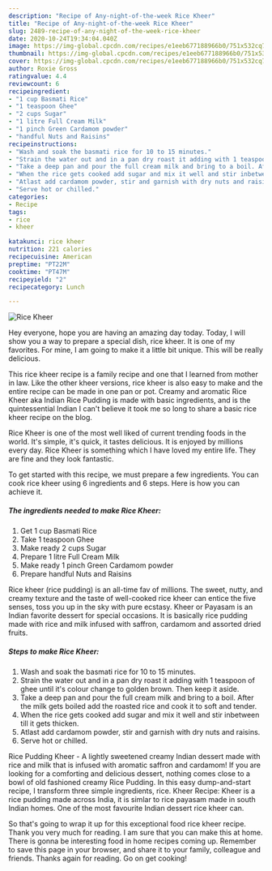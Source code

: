 ```yaml
---
description: "Recipe of Any-night-of-the-week Rice Kheer"
title: "Recipe of Any-night-of-the-week Rice Kheer"
slug: 2489-recipe-of-any-night-of-the-week-rice-kheer
date: 2020-10-24T19:34:04.040Z
image: https://img-global.cpcdn.com/recipes/e1eeb677188966b0/751x532cq70/rice-kheer-recipe-main-photo.jpg
thumbnail: https://img-global.cpcdn.com/recipes/e1eeb677188966b0/751x532cq70/rice-kheer-recipe-main-photo.jpg
cover: https://img-global.cpcdn.com/recipes/e1eeb677188966b0/751x532cq70/rice-kheer-recipe-main-photo.jpg
author: Roxie Gross
ratingvalue: 4.4
reviewcount: 6
recipeingredient:
- "1 cup Basmati Rice"
- "1 teaspoon Ghee"
- "2 cups Sugar"
- "1 litre Full Cream Milk"
- "1 pinch Green Cardamom powder"
- "handful Nuts and Raisins"
recipeinstructions:
- "Wash and soak the basmati rice for 10 to 15 minutes."
- "Strain the water out and in a pan dry roast it adding with 1 teaspoon of ghee until it&#39;s colour change to golden brown. Then keep it aside."
- "Take a deep pan and pour the full cream milk and bring to a boil. After the milk gets boiled add the roasted rice and cook it to soft and tender."
- "When the rice gets cooked add sugar and mix it well and stir inbetween till it gets thicken."
- "Atlast add cardamom powder, stir and garnish with dry nuts and raisins."
- "Serve hot or chilled."
categories:
- Recipe
tags:
- rice
- kheer

katakunci: rice kheer 
nutrition: 221 calories
recipecuisine: American
preptime: "PT22M"
cooktime: "PT47M"
recipeyield: "2"
recipecategory: Lunch

---
```



![Rice Kheer](https://img-global.cpcdn.com/recipes/e1eeb677188966b0/751x532cq70/rice-kheer-recipe-main-photo.jpg)

Hey everyone, hope you are having an amazing day today. Today, I will show you a way to prepare a special dish, rice kheer. It is one of my favorites. For mine, I am going to make it a little bit unique. This will be really delicious.

This rice kheer recipe is a family recipe and one that I learned from mother in law. Like the other kheer versions, rice kheer is also easy to make and the entire recipe can be made in one pan or pot. Creamy and aromatic Rice Kheer aka Indian Rice Pudding is made with basic ingredients, and is the quintessential Indian I can&#39;t believe it took me so long to share a basic rice kheer recipe on the blog.

Rice Kheer is one of the most well liked of current trending foods in the world. It's simple, it's quick, it tastes delicious. It is enjoyed by millions every day. Rice Kheer is something which I have loved my entire life. They are fine and they look fantastic.


To get started with this recipe, we must prepare a few ingredients. You can cook rice kheer using 6 ingredients and 6 steps. Here is how you can achieve it.

<!--inarticleads1-->

##### The ingredients needed to make Rice Kheer:

1. Get 1 cup Basmati Rice
1. Take 1 teaspoon Ghee
1. Make ready 2 cups Sugar
1. Prepare 1 litre Full Cream Milk
1. Make ready 1 pinch Green Cardamom powder
1. Prepare handful Nuts and Raisins


Rice kheer (rice pudding) is an all-time fav of millions. The sweet, nutty, and creamy texture and the taste of well-cooked rice kheer can entice the five senses, toss you up in the sky with pure ecstasy. Kheer or Payasam is an Indian favorite dessert for special occasions. It is basically rice pudding made with rice and milk infused with saffron, cardamom and assorted dried fruits. 

<!--inarticleads2-->

##### Steps to make Rice Kheer:

1. Wash and soak the basmati rice for 10 to 15 minutes.
1. Strain the water out and in a pan dry roast it adding with 1 teaspoon of ghee until it&#39;s colour change to golden brown. Then keep it aside.
1. Take a deep pan and pour the full cream milk and bring to a boil. After the milk gets boiled add the roasted rice and cook it to soft and tender.
1. When the rice gets cooked add sugar and mix it well and stir inbetween till it gets thicken.
1. Atlast add cardamom powder, stir and garnish with dry nuts and raisins.
1. Serve hot or chilled.


Rice Pudding Kheer - A lightly sweetened creamy Indian dessert made with rice and milk that is infused with aromatic saffron and cardamom! If you are looking for a comforting and delicious dessert, nothing comes close to a bowl of old fashioned creamy Rice Pudding. In this easy dump-and-start recipe, I transform three simple ingredients, rice. Kheer Recipe: Kheer is a rice pudding made across India, it is simlar to rice payasam made in south Indian homes. One of the most favourite Indian dessert rice kheer can. 

So that's going to wrap it up for this exceptional food rice kheer recipe. Thank you very much for reading. I am sure that you can make this at home. There is gonna be interesting food in home recipes coming up. Remember to save this page in your browser, and share it to your family, colleague and friends. Thanks again for reading. Go on get cooking!
